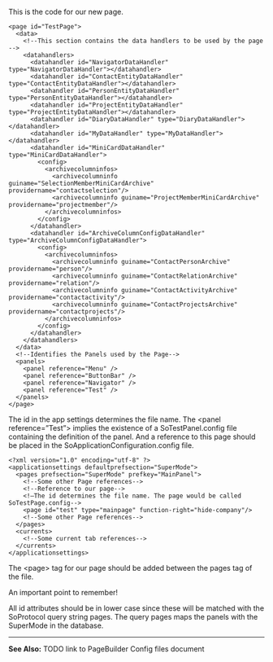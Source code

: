 <properties date="2016-06-24"
SortOrder="9"
/>

This is the code for our new page.

```
<page id="TestPage">
  <data>
    <!--This section contains the data handlers to be used by the page -->
    <datahandlers>
      <datahandler id="NavigatorDataHandler" type="NavigatorDataHandler"></datahandler>
      <datahandler id="ContactEntityDataHandler" type="ContactEntityDataHandler"></datahandler>
      <datahandler id="PersonEntityDataHandler" type="PersonEntityDataHandler"></datahandler>
      <datahandler id="ProjectEntityDataHandler" type="ProjectEntityDataHandler"></datahandler>
      <datahandler id="DiaryDataHandler" type="DiaryDataHandler"></datahandler>
      <datahandler id="MyDataHandler" type="MyDataHandler"></datahandler>
      <datahandler id="MiniCardDataHandler" type="MiniCardDataHandler">
        <config>
          <archivecolumninfos>
            <archivecolumninfo guiname="SelectionMemberMiniCardArchive" providername="contactselection"/>
            <archivecolumninfo guiname="ProjectMemberMiniCardArchive" providername="projectmember"/>
          </archivecolumninfos>
        </config>
      </datahandler>
      <datahandler id="ArchiveColumnConfigDataHandler" type="ArchiveColumnConfigDataHandler">
        <config>
          <archivecolumninfos>
            <archivecolumninfo guiname="ContactPersonArchive" providername="person"/>
            <archivecolumninfo guiname="ContactRelationArchive" providername="relation"/>
            <archivecolumninfo guiname="ContactActivityArchive" providername="contactactivity"/>
            <archivecolumninfo guiname="ContactProjectsArchive" providername="contactprojects"/>
          </archivecolumninfos>
        </config>
      </datahandler>
    </datahandlers>
  </data>
  <!--Identifies the Panels used by the Page-->
  <panels>
    <panel reference="Menu" />
    <panel reference="ButtonBar" />
    <panel reference="Navigator" />
    <panel reference="Test" />
  </panels>
</page>
```

 

The id in the app settings determines the file name. The &lt;panel reference=”Test”&gt; implies the existence of a SoTestPanel.config file containing the definition of the panel. And a reference to this page should be placed in the SoApplicationConfiguration.config file.

```
<?xml version="1.0" encoding="utf-8" ?>
<applicationsettings defaultprefsection="SuperMode">
  <pages prefsection="SuperMode" prefkey="MainPanel">
    <!--Some other Page references-->
    <!--Reference to our page-->
    <!—The id determines the file name. The page would be called SoTestPage.config-->
    <page id="test" type="mainpage" function-right="hide-company"/>
    <!--Some other Page references-->
  </pages>
  <currents>
    <!--Some current tab references-->   
  </currents>
</applicationsettings>
```

 

The &lt;page&gt; tag for our page should be added between the pages tag of the file.

An important point to remember!

All id attributes should be in lower case since these will be matched with the SoProtocol query string pages. The query pages maps the panels with the SuperMode in the database.

------------------------------------------------------------------------

**See Also:**
TODO link to PageBuilder Config files document

 
